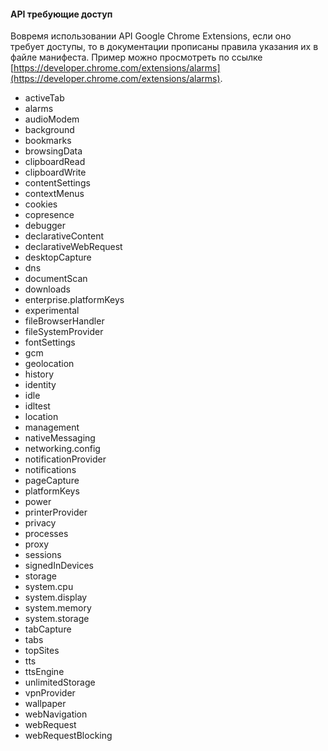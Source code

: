 #### API требующие доступ

Вовремя использовании API Google Chrome Extensions, если оно требует доступы, то в документации прописаны правила указания их в файле манифеста. Пример можно просмотреть по ссылке [https://developer.chrome.com/extensions/alarms](https://developer.chrome.com/extensions/alarms).

* activeTab
* alarms
* audioModem
* background
* bookmarks
* browsingData
* clipboardRead
* clipboardWrite
* contentSettings
* contextMenus
* cookies
* copresence
* debugger
* declarativeContent
* declarativeWebRequest
* desktopCapture
* dns
* documentScan
* downloads
* enterprise.platformKeys
* experimental
* fileBrowserHandler
* fileSystemProvider
* fontSettings
* gcm
* geolocation
* history
* identity
* idle
* idltest
* location
* management
* nativeMessaging
* networking.config
* notificationProvider
* notifications
* pageCapture
* platformKeys
* power
* printerProvider
* privacy
* processes
* proxy
* sessions
* signedInDevices
* storage
* system.cpu
* system.display
* system.memory
* system.storage
* tabCapture
* tabs
* topSites
* tts
* ttsEngine
* unlimitedStorage
* vpnProvider
* wallpaper
* webNavigation
* webRequest
* webRequestBlocking



